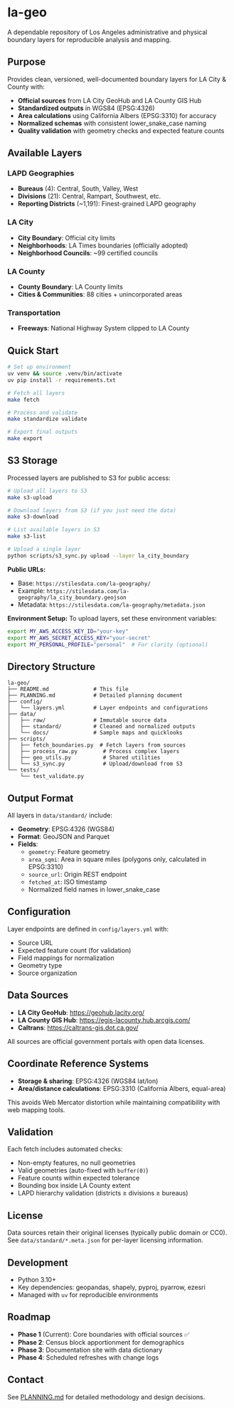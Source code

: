 # la-geo

A dependable repository of Los Angeles administrative and physical boundary layers for reproducible analysis and mapping.

## Purpose

Provides clean, versioned, well-documented boundary layers for LA City & County with:
- **Official sources** from LA City GeoHub and LA County GIS Hub
- **Standardized outputs** in WGS84 (EPSG:4326)
- **Area calculations** using California Albers (EPSG:3310) for accuracy
- **Normalized schemas** with consistent lower_snake_case naming
- **Quality validation** with geometry checks and expected feature counts

## Available Layers

### LAPD Geographies
- **Bureaus** (4): Central, South, Valley, West
- **Divisions** (21): Central, Rampart, Southwest, etc.
- **Reporting Districts** (~1,191): Finest-grained LAPD geography

### LA City
- **City Boundary**: Official city limits
- **Neighborhoods**: LA Times boundaries (officially adopted)
- **Neighborhood Councils**: ~99 certified councils

### LA County
- **County Boundary**: LA County limits
- **Cities & Communities**: 88 cities + unincorporated areas

### Transportation
- **Freeways**: National Highway System clipped to LA County

## Quick Start

```bash
# Set up environment
uv venv && source .venv/bin/activate
uv pip install -r requirements.txt

# Fetch all layers
make fetch

# Process and validate
make standardize validate

# Export final outputs
make export
```

## S3 Storage

Processed layers are published to S3 for public access:

```bash
# Upload all layers to S3
make s3-upload

# Download layers from S3 (if you just need the data)
make s3-download

# List available layers in S3
make s3-list

# Upload a single layer
python scripts/s3_sync.py upload --layer la_city_boundary
```

**Public URLs:**
- Base: `https://stilesdata.com/la-geography/`
- Example: `https://stilesdata.com/la-geography/la_city_boundary.geojson`
- Metadata: `https://stilesdata.com/la-geography/metadata.json`

**Environment Setup:**
To upload layers, set these environment variables:
```bash
export MY_AWS_ACCESS_KEY_ID="your-key"
export MY_AWS_SECRET_ACCESS_KEY="your-secret"
export MY_PERSONAL_PROFILE="personal"  # For clarity (optional)
```

## Directory Structure

```
la-geo/
├── README.md              # This file
├── PLANNING.md            # Detailed planning document
├── config/
│   └── layers.yml         # Layer endpoints and configurations
├── data/
│   ├── raw/               # Immutable source data
│   ├── standard/          # Cleaned and normalized outputs
│   └── docs/              # Sample maps and quicklooks
├── scripts/
│   ├── fetch_boundaries.py  # Fetch layers from sources
│   ├── process_raw.py        # Process complex layers
│   ├── geo_utils.py          # Shared utilities
│   └── s3_sync.py            # Upload/download from S3
└── tests/
    └── test_validate.py
```

## Output Format

All layers in `data/standard/` include:

- **Geometry**: EPSG:4326 (WGS84)
- **Format**: GeoJSON and Parquet
- **Fields**:
  - `geometry`: Feature geometry
  - `area_sqmi`: Area in square miles (polygons only, calculated in EPSG:3310)
  - `source_url`: Origin REST endpoint
  - `fetched_at`: ISO timestamp
  - Normalized field names in lower_snake_case

## Configuration

Layer endpoints are defined in `config/layers.yml` with:
- Source URL
- Expected feature count (for validation)
- Field mappings for normalization
- Geometry type
- Source organization

## Data Sources

- **LA City GeoHub**: https://geohub.lacity.org/
- **LA County GIS Hub**: https://egis-lacounty.hub.arcgis.com/
- **Caltrans**: https://caltrans-gis.dot.ca.gov/

All sources are official government portals with open data licenses.

## Coordinate Reference Systems

- **Storage & sharing**: EPSG:4326 (WGS84 lat/lon)
- **Area/distance calculations**: EPSG:3310 (California Albers, equal-area)

This avoids Web Mercator distortion while maintaining compatibility with web mapping tools.

## Validation

Each fetch includes automated checks:
- Non-empty features, no null geometries
- Valid geometries (auto-fixed with `buffer(0)`)
- Feature counts within expected tolerance
- Bounding box inside LA County extent
- LAPD hierarchy validation (districts ≥ divisions ≥ bureaus)

## License

Data sources retain their original licenses (typically public domain or CC0). See `data/standard/*.meta.json` for per-layer licensing information.

## Development

- Python 3.10+
- Key dependencies: geopandas, shapely, pyproj, pyarrow, ezesri
- Managed with `uv` for reproducible environments

## Roadmap

- **Phase 1** (Current): Core boundaries with official sources ✅
- **Phase 2**: Census block apportionment for demographics
- **Phase 3**: Documentation site with data dictionary
- **Phase 4**: Scheduled refreshes with change logs

## Contact

See [PLANNING.md](PLANNING.md) for detailed methodology and design decisions.


